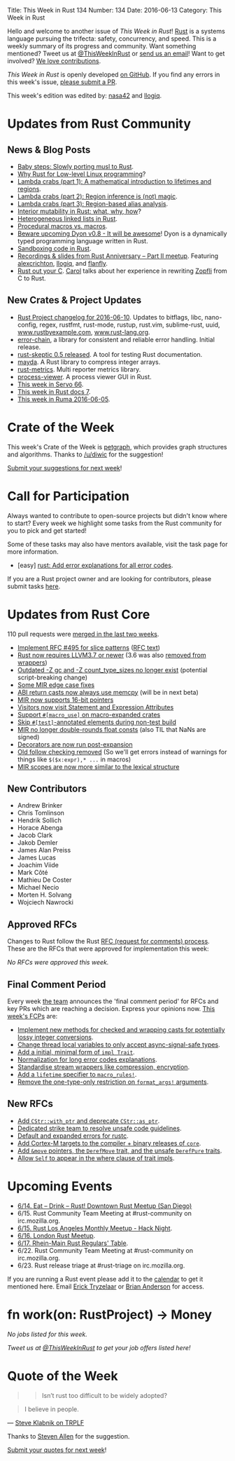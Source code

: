 Title: This Week in Rust 134
Number: 134
Date: 2016-06-13
Category: This Week in Rust

Hello and welcome to another issue of *This Week in Rust*!
[Rust](http://rust-lang.org) is a systems language pursuing the trifecta:
safety, concurrency, and speed. This is a weekly summary of its progress and
community. Want something mentioned? Tweet us at [@ThisWeekInRust](https://twitter.com/ThisWeekInRust) or [send us an
email](mailto:corey@octayn.net?subject=This%20Week%20in%20Rust%20Suggestion)!
Want to get involved? [We love
contributions](https://github.com/rust-lang/rust/blob/master/CONTRIBUTING.md).

*This Week in Rust* is openly developed [on GitHub](https://github.com/cmr/this-week-in-rust).
If you find any errors in this week's issue, [please submit a PR](https://github.com/cmr/this-week-in-rust/pulls).

This week's edition was edited by: [nasa42](https://github.com/nasa42) and [llogiq](https://github.com/llogiq).

# Updates from Rust Community

## News & Blog Posts

* [Baby steps: Slowly porting musl to Rust](http://blog.adamperry.me/rust/2016/06/11/baby-steps-porting-musl-to-rust/).
* [Why Rust for Low-level Linux programming](http://groveronline.com/2016/06/why-rust-for-low-level-linux-programming/)?
* [Lambda crabs (part 1): A mathematical introduction to lifetimes and regions](https://ticki.github.io/blog/lambda_crabs_1/).
* [Lambda crabs (part 2): Region inference is (not) magic](https://ticki.github.io/blog/lambda_crabs_2/).
* [Lambda crabs (part 3): Region-based alias analysis](https://ticki.github.io/blog/lambda_crabs_3/).
* [Interior mutability in Rust: what, why, how](https://ricardomartins.cc/2016/06/08/interior-mutability)?
* [Heterogeneous linked lists in Rust](http://src.codes/typed-linked-lists.html).
* [Procedural macros vs. macros](https://llogiq.github.io/2016/06/11/expand.html).
* [Beware upcoming Dyon v0.8 - It will be awesome](http://blog.piston.rs/2016/06/07/beware-dyon/)! Dyon is a dynamically typed programming language written in Rust.
* [Sandboxing code in Rust](https://insanitybit.github.io/2016/06/11/sandboxing-code-in-rust).
* [Recordings & slides from Rust Anniversary – Part II meetup](http://rustaceans.cologne/2016/06/06/rust-anniversary-part-2.html). Featuring [alexcrichton](https://github.com/alexcrichton), [llogiq](https://github.com/llogiq), and [flanfly](https://github.com/flanfly).
* [Rust out your C](https://github.com/carols10cents/rust-out-your-c-talk). [Carol](https://github.com/carols10cents) talks about her experience in rewriting [Zopfli](https://github.com/google/zopfli) from C to Rust.

## New Crates & Project Updates

* [Rust Project changelog for 2016-06-10](https://users.rust-lang.org/t/rust-project-changelog-for-2016-06-10/6181).
  Updates to bitflags, libc, nano-config, regex, rustfmt, rust-mode,
  rustup, rust.vim, sublime-rust, uuid, www.rustbyexample.com,
  www.rust-lang.org.
* [error-chain](https://users.rust-lang.org/t/announcing-error-chain-a-library-for-consistent-and-reliable-rust-error-handling/6133),
  a library for consistent and reliable error handling. Initial release.
* [rust-skeptic 0.5 released](https://users.rust-lang.org/t/rust-skeptic-test-your-rust-markdown-documentation-via-cargo/2163/2?u=brson).
  A tool for testing Rust documentation.
* [mayda](https://github.com/harharkh/mayda). A Rust library to compress integer arrays.
* [rust-metrics](https://github.com/posix4e/rust-metrics). Multi reporter metrics library.
* [process-viewer](https://github.com/GuillaumeGomez/process-viewer). A process viewer GUI in Rust.
* [This week in Servo 66](https://blog.servo.org/2016/06/06/twis-66/).
* [This week in Rust docs 7](https://guillaumegomez.github.io/this-week-in-rust-docs/blog/this-week-in-rust-docs-7).
* [This week in Ruma 2016-06-05](https://www.ruma.io/news/this-week-in-ruma-2016-06-05/).

# Crate of the Week

This week's Crate of the Week is [petgraph](https://crates.io/crates/petgraph), which provides graph structures and algorithms. Thanks to [/u/diwic](https://reddit.com/user/diwic) for the suggestion!

[Submit your suggestions for next week][submit_crate]!

[submit_crate]: https://users.rust-lang.org/t/crate-of-the-week/2704

# Call for Participation

Always wanted to contribute to open-source projects but didn't know where to start?
Every week we highlight some tasks from the Rust community for you to pick and get started!

Some of these tasks may also have mentors available, visit the task page for more information.

* [easy] [rust: Add error explanations for all error codes](https://github.com/rust-lang/rust/issues/32777).

If you are a Rust project owner and are looking for contributors, please submit tasks [here][guidelines].

[guidelines]: https://users.rust-lang.org/t/twir-call-for-participation/4821

# Updates from Rust Core

110 pull requests were [merged in the last two weeks][merged].

[merged]: https://github.com/issues?q=is%3Apr+org%3Arust-lang+is%3Amerged+merged%3A2016-06-06..2016-06-13

* [Implement RFC #495 for slice patterns](https://github.com/rust-lang/rust/pull/32202) ([RFC text](https://github.com/rust-lang/rfcs/blob/master/text/0495-array-pattern-changes.md))
* [Rust now requires LLVM3.7 or newer](https://github.com/rust-lang/rust/pull/34104) (3.6 was also [removed from wrappers](https://github.com/rust-lang/rust/pull/34178))
* [Outdated -Z gc and -Z count_type_sizes no longer exist](https://github.com/rust-lang/rust/pull/34124) (potential script-breaking change)
* [Some MIR edge case fixes](https://github.com/rust-lang/rust/pull/34128)
* [ABI return casts now always use memcpy](https://github.com/rust-lang/rust/pull/34141) (will be in next beta)
* [MIR now supports 16-bit pointers](https://github.com/rust-lang/rust/pull/34174)
* [Visitors now visit Statement and Expression Attributes](https://github.com/rust-lang/rust/pull/34199)
* [Support `#[macro_use]` on macro-expanded crates](https://github.com/rust-lang/rust/pull/34032)
* [Skip `#[test]`-annotated elements during non-test build](https://github.com/rust-lang/rust/pull/34002)
* [MIR no longer double-rounds float consts](https://github.com/rust-lang/rust/pull/34006) (also TIL that NaNs are signed)
* [Decorators are now run post-expansion](https://github.com/rust-lang/rust/pull/34010)
* [Old follow checking removed](https://github.com/rust-lang/rust/pull/33982) (So we'll get errors instead of warnings for things like `$($x:expr),* ...` in macros)
* [MIR scopes are now more similar to the lexical structure](https://github.com/rust-lang/rust/pull/33989)

## New Contributors

* Andrew Brinker
* Chris Tomlinson
* Hendrik Sollich
* Horace Abenga
* Jacob Clark
* Jakob Demler
* James Alan Preiss
* James Lucas
* Joachim Viide
* Mark Côté
* Mathieu De Coster
* Michael Necio
* Morten H. Solvang
* Wojciech Nawrocki

## Approved RFCs

Changes to Rust follow the Rust [RFC (request for comments)
process](https://github.com/rust-lang/rfcs#rust-rfcs). These
are the RFCs that were approved for implementation this week:

*No RFCs were approved this week.*

## Final Comment Period

Every week [the team](https://www.rust-lang.org/team.html) announces the
'final comment period' for RFCs and key PRs which are reaching a
decision. Express your opinions now. [This week's FCPs][fcp] are:

[fcp]: https://github.com/rust-lang/rfcs/labels/final-comment-period

* [Implement new methods for checked and wrapping casts for potentially lossy integer conversions](https://github.com/rust-lang/rfcs/pull/1218).
* [Change thread local variables to only accept async-signal-safe types](https://github.com/rust-lang/rfcs/pull/1379).
* [Add a initial, minimal form of `impl Trait`](https://github.com/rust-lang/rfcs/pull/1522).
* [Normalization for long error codes explanations](https://github.com/rust-lang/rfcs/pull/1567).
* [Standardise stream wrappers like compression, encryption](https://github.com/rust-lang/rfcs/pull/1568).
* [Add a `lifetime` specifier to `macro_rules!`](https://github.com/rust-lang/rfcs/pull/1590).
* [Remove the one-type-only restriction on `format_args!` arguments](https://github.com/rust-lang/rfcs/pull/1618).

## New RFCs

* [Add `CStr::with_ptr` and deprecate `CStr::as_ptr`](https://github.com/rust-lang/rfcs/pull/1642).
* [Dedicated strike team to resolve unsafe code guidelines](https://github.com/rust-lang/rfcs/pull/1643).
* [Default and expanded errors for rustc](https://github.com/rust-lang/rfcs/pull/1644).
* [Add Cortex-M targets to the compiler + binary releases of `core`](https://github.com/rust-lang/rfcs/pull/1645).
* [Add `&move` pointers, the `DerefMove` trait, and the unsafe `DerefPure` traits](https://github.com/rust-lang/rfcs/pull/1646).
* [Allow `Self` to appear in the where clause of trait impls](https://github.com/rust-lang/rfcs/pull/1647).

# Upcoming Events

* [6/14. Eat – Drink – Rust! Downtown Rust Meetup (San Diego)](http://www.meetup.com/San-Diego-Rust/events/231356534/)
* 6/15. Rust Community Team Meeting at #rust-community on irc.mozilla.org.
* [6/15. Rust Los Angeles Monthly Meetup - Hack Night](http://www.meetup.com/Rust-Los-Angeles/events/231587506/).
* [6/16. London Rust Meetup](http://www.meetup.com/Rust-London-User-Group/events/231332388/).
* [6/17. Rhein-Main Rust Regulars' Table](http://www.meetup.com/Rust-Rhein-Main/events/231344035/).
* 6/22. Rust Community Team Meeting at #rust-community on irc.mozilla.org.
* 6/23. Rust release triage at #rust-triage on irc.mozilla.org.

If you are running a Rust event please add it to the [calendar] to get
it mentioned here. Email [Erick Tryzelaar][erickt] or [Brian
Anderson][brson] for access.

[calendar]: https://www.google.com/calendar/embed?src=apd9vmbc22egenmtu5l6c5jbfc%40group.calendar.google.com
[erickt]: mailto:erick.tryzelaar@gmail.com
[brson]: mailto:banderson@mozilla.com

# fn work(on: RustProject) -> Money

*No jobs listed for this week.*

*Tweet us at [@ThisWeekInRust](https://twitter.com/ThisWeekInRust) to get your job offers listed here!*

# Quote of the Week

>> Isn’t rust too difficult to be widely adopted?

> I believe in people.

— [Steve Klabnik on TRPLF](https://users.rust-lang.org/t/isnt-rust-too-difficult-to-be-widely-adopted/6173/2)

Thanks to [Steven Allen](https://users.rust-lang.org/users/stebalien) for the suggestion.

[Submit your quotes for next week][submit]!

[submit]: http://users.rust-lang.org/t/twir-quote-of-the-week/328
